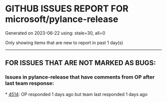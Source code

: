 
# GITHUB ISSUES REPORT FOR microsoft/pylance-release


Generated on 2023-06-22 using: stale=30, all=0


Only showing items that are new to report in past 1 day(s)


---

## FOR ISSUES THAT ARE NOT MARKED AS BUGS:


### Issues in pylance-release that have comments from OP after last team response:


\* [4514](https://github.com/microsoft/pylance-release/issues/4514 "Pylance slow to analyze files even in &quot;simple&quot; example"): OP responded 1 days ago but team last responded 1 days ago
